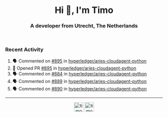 <h1 align="center">Hi 👋, I'm Timo</h1>
<h3 align="center">A developer from Utrecht, The Netherlands</h3>
<br/>
<!-- https://github.com/rahuldkjain/github-profile-readme-generator --!>

<!--  <p align="left"><img src="https://github-readme-stats.vercel.app/api?username=timoglastra&show_icons=true&count_private=true&" alt="timoglastra" /></p> --!>

<!--
Github language stats
<p align="left"><img src="https://github-readme-stats.vercel.app/api/top-langs/?username=timoglastra&layout=compact" alt="timoglastra" /><p>
-->

<!-- Codestats language stats -->
<!-- <p align="left"><img src="https://codestats-readme.vercel.app/api/top-langs/?username=timoglastra&layout=compact&language_count=12" alt="timoglastra" /><p>    --!>
  
<h3>Recent Activity</h3>

<!--START_SECTION:activity-->
1. 🗣 Commented on [#895](https://github.com/hyperledger/aries-cloudagent-python/issues/895) in [hyperledger/aries-cloudagent-python](https://github.com/hyperledger/aries-cloudagent-python)
2. 💪 Opened PR [#895](https://github.com/hyperledger/aries-cloudagent-python/pull/895) in [hyperledger/aries-cloudagent-python](https://github.com/hyperledger/aries-cloudagent-python)
3. 🗣 Commented on [#884](https://github.com/hyperledger/aries-cloudagent-python/issues/884) in [hyperledger/aries-cloudagent-python](https://github.com/hyperledger/aries-cloudagent-python)
4. 🗣 Commented on [#889](https://github.com/hyperledger/aries-cloudagent-python/issues/889) in [hyperledger/aries-cloudagent-python](https://github.com/hyperledger/aries-cloudagent-python)
5. 🗣 Commented on [#890](https://github.com/hyperledger/aries-cloudagent-python/issues/890) in [hyperledger/aries-cloudagent-python](https://github.com/hyperledger/aries-cloudagent-python)
<!--END_SECTION:activity-->

---

<p align="center">
<a href="https://twitter.com/timoglastra" target="blank"><img align="center" src="https://cdn.jsdelivr.net/npm/simple-icons@3.0.1/icons/twitter.svg" alt="timoglastra" height="30" width="30" /></a>
<a href="https://linkedin.com/in/timoglastra" target="blank"><img align="center" src="https://cdn.jsdelivr.net/npm/simple-icons@3.0.1/icons/linkedin.svg" alt="timoglastra" height="30" width="30" /></a>
</p>



